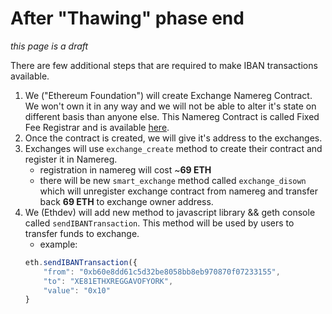 # After "Thawing" phase end

*this page is a draft*

There are few additional steps that are required to make IBAN transactions available.

1. We ("Ethereum Foundation") will create Exchange Namereg Contract. We won't own it in any way and we will not be able to alter it's state on different basis than anyone else. This Namereg Contract is called Fixed Fee Registrar and is available [here](https://github.com/ethereum/dapp-bin/blob/master/registrar/FixedFeeRegistrar.sol).
2. Once the contract is created, we will give it's address to the exchanges.
3. Exchanges will use `exchange_create` method to create their contract and register it in Namereg. 
    - registration in namereg will cost ~**69 ETH**
    - there will be new `smart_exchange` method called `exchange_disown` which will unregister exchange contract from namereg and transfer back **69 ETH** to exchange owner address.
4. We (Ethdev) will add new method to javascript library && geth console called `sendIBANTransaction`. This method will be used by users to transfer funds to exchange.
    - example:
    ```js
    eth.sendIBANTransaction({
        "from": "0xb60e8dd61c5d32be8058bb8eb970870f07233155",
        "to": "XE81ETHXREGGAVOFYORK",
        "value": "0x10"
    }
    ```

